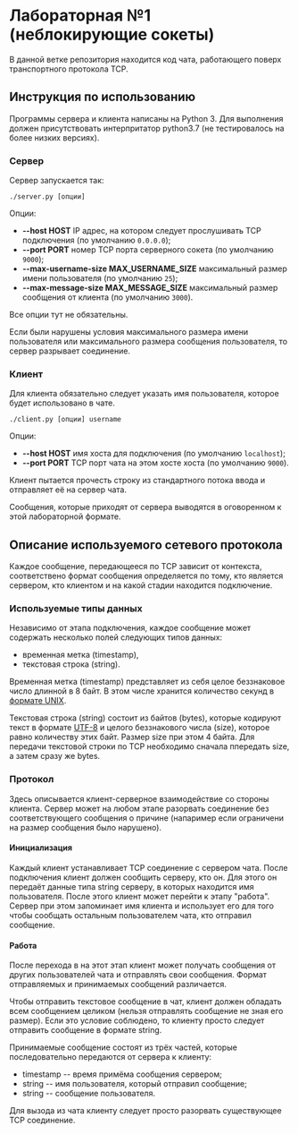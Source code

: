 # Лабораторная №1 (неблокирующие сокеты)

В данной ветке репозитория находится код чата, работающего поверх транспортного протокола TCP.

## Инструкция по использованию

Программы сервера и клиента написаны на Python 3. Для выполнения должен присутствовать интерпритатор python3.7 (не тестировалось на более низких версиях).

### Сервер

Сервер запускается так:

```
./server.py [опции]
```

Опции:
  - **--host HOST** IP адрес, на котором следует прослушивать TCP подключения (по умолчанию `0.0.0.0`);
  - **--port PORT** номер TCP порта серверного сокета (по умолчанию `9000`);
  - **--max-username-size MAX_USERNAME_SIZE** максимальный размер имени пользователя (по умолчанию `25`);
  - **--max-message-size MAX_MESSAGE_SIZE** максимальный размер сообщения от клиента (по умолчанию `3000`).

Все опции тут не обязательны.

Если были нарушены условия максимального размера имени пользователя или максимального размера сообщения пользователя, то сервер разрывает соединение.

### Клиент

Для клиента обязательно следует указать имя пользователя, которое будет использовано в чате.

```
./client.py [опции] username
```

Опции:
  - **--host HOST** имя хоста для подключения (по умолчанию `localhost`);
  - **--port PORT** TCP порт чата на этом хосте хоста (по умолчанию `9000`).

Клиент пытается прочесть строку из стандартного потока ввода и отправляет её на сервер чата.

Сообщения, которые приходят от сервера выводятся в оговоренном к этой лабораторной формате.

## Описание используемого сетевого протокола

Каждое сообщение, передающееся по TCP зависит от контекста, соответствено формат сообщения определяется по тому, кто является сервером, кто клиентом и на какой стадии находится подключение.

### Используемые типы данных

Независимо от этапа подключения, каждое сообщение может содержать несколько полей следующих типов данных:
  - временная метка (timestamp),
  - текстовая строка (string).

Временная метка (timestamp) представляет из себя целое беззнаковое число длинной в 8 байт. В этом числе хранится количество секунд в [формате UNIX](https://en.wikipedia.org/wiki/Unix_time).

Текстовая строка (string) состоит из байтов (bytes), которые кодируют текст в формате [UTF-8](https://ru.wikipedia.org/wiki/UTF-8) и целого беззнакового числа (size), которое равно количеству этих байт. Размер size при этом 4 байта. Для передачи текстовой строки по TCP необходимо сначала ппередать size, а затем сразу же bytes.

### Протокол

Здесь описывается клиент-серверное взаимодействие со стороны клиента. Сервер может на любом этапе разорвать соединение без соответствующего сообщения о причине (напаример если ограничени на размер сообщения было нарушено).

#### Инициализация

Каждый клиент устанавливает TCP соединение с сервером чата. После подключения клиент должен сообщить серверу, кто он. Для этого он передаёт данные типа string серверу, в которых находится имя пользователя. После этого клиент может перейти к этапу "работа". Сервер при этом запоминает имя клиента и использует его для того чтобы сообщать остальным пользователем чата, кто отправил сообщение.

#### Работа

После перехода в на этот этап клиент может получать сообщения от других пользователей чата и отправлять свои сообщения. Формат отправляемых и принимаемых сообщений различается.

Чтобы отправить текстовое сообщение в чат, клиент должен обладать всем сообщением целиком (нельзя отправлять сообщение не зная его размер). Если это условие соблюдено, то клиенту просто следует отправить сообщение в формате string.

Принимаемые сообщение состоят из трёх частей, которые последовательно передаются от сервера к клиенту:
  - timestamp -- время примёма сообщения сервером;
  - string -- имя пользователя, который отправил сообщение;
  - string -- сообщение пользователя.

Для вызода из чата клиенту следует просто разорвать существующее TCP соединение.
